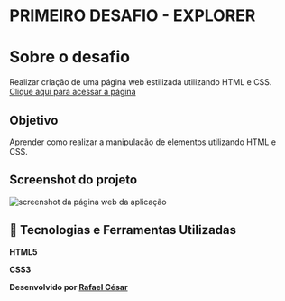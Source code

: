 # PRIMEIRO DESAFIO - EXPLORER

# Sobre o desafio

Realizar criação de uma página web estilizada utilizando HTML e CSS. [Clique aqui para acessar a página](https://rafaelfrodz.github.io/rocketseat-explorer-desafio01/)

## Objetivo

Aprender como realizar a manipulação de elementos utilizando HTML e CSS.

## Screenshot do projeto
<img alt="screenshot da página web da aplicação" src="https://i.imgur.com/0ABqArA.png">

## 🚀 Tecnologias e Ferramentas Utilizadas

**HTML5**

**CSS3**

**Desenvolvido por [Rafael César](https://github.com/rafaelfrodz/)**
